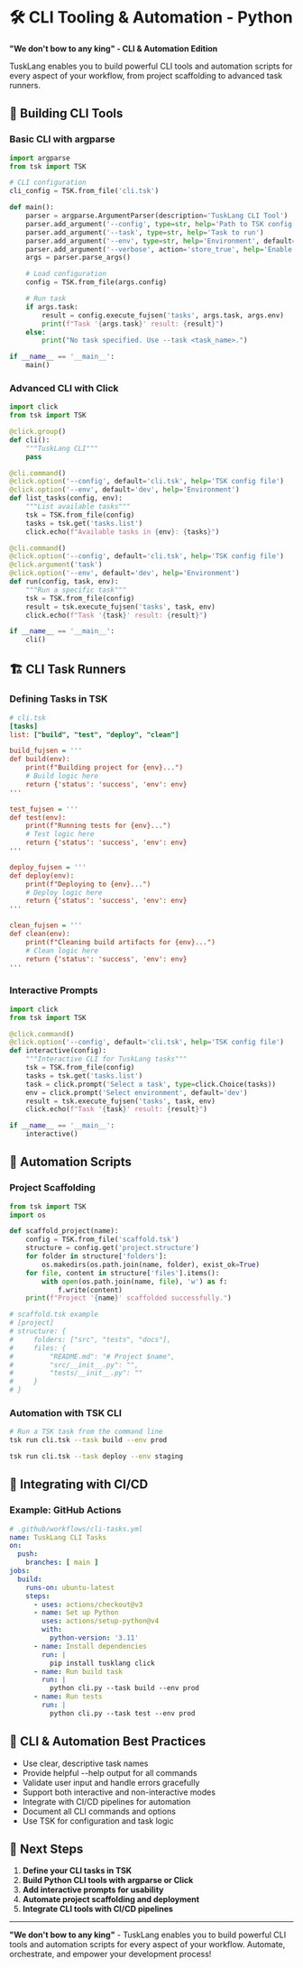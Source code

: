 # 🛠️ CLI Tooling & Automation - Python

**"We don't bow to any king" - CLI & Automation Edition**

TuskLang enables you to build powerful CLI tools and automation scripts for every aspect of your workflow, from project scaffolding to advanced task runners.

## 🚀 Building CLI Tools

### Basic CLI with argparse

```python
import argparse
from tsk import TSK

# CLI configuration
cli_config = TSK.from_file('cli.tsk')

def main():
    parser = argparse.ArgumentParser(description='TuskLang CLI Tool')
    parser.add_argument('--config', type=str, help='Path to TSK config file', default='cli.tsk')
    parser.add_argument('--task', type=str, help='Task to run')
    parser.add_argument('--env', type=str, help='Environment', default='dev')
    parser.add_argument('--verbose', action='store_true', help='Enable verbose output')
    args = parser.parse_args()

    # Load configuration
    config = TSK.from_file(args.config)

    # Run task
    if args.task:
        result = config.execute_fujsen('tasks', args.task, args.env)
        print(f"Task '{args.task}' result: {result}")
    else:
        print("No task specified. Use --task <task_name>.")

if __name__ == '__main__':
    main()
```

### Advanced CLI with Click

```python
import click
from tsk import TSK

@click.group()
def cli():
    """TuskLang CLI"""
    pass

@cli.command()
@click.option('--config', default='cli.tsk', help='TSK config file')
@click.option('--env', default='dev', help='Environment')
def list_tasks(config, env):
    """List available tasks"""
    tsk = TSK.from_file(config)
    tasks = tsk.get('tasks.list')
    click.echo(f"Available tasks in {env}: {tasks}")

@cli.command()
@click.option('--config', default='cli.tsk', help='TSK config file')
@click.argument('task')
@click.option('--env', default='dev', help='Environment')
def run(config, task, env):
    """Run a specific task"""
    tsk = TSK.from_file(config)
    result = tsk.execute_fujsen('tasks', task, env)
    click.echo(f"Task '{task}' result: {result}")

if __name__ == '__main__':
    cli()
```

## 🏗️ CLI Task Runners

### Defining Tasks in TSK

```ini
# cli.tsk
[tasks]
list: ["build", "test", "deploy", "clean"]

build_fujsen = '''
def build(env):
    print(f"Building project for {env}...")
    # Build logic here
    return {'status': 'success', 'env': env}
'''

test_fujsen = '''
def test(env):
    print(f"Running tests for {env}...")
    # Test logic here
    return {'status': 'success', 'env': env}
'''

deploy_fujsen = '''
def deploy(env):
    print(f"Deploying to {env}...")
    # Deploy logic here
    return {'status': 'success', 'env': env}
'''

clean_fujsen = '''
def clean(env):
    print(f"Cleaning build artifacts for {env}...")
    # Clean logic here
    return {'status': 'success', 'env': env}
'''
```

### Interactive Prompts

```python
import click
from tsk import TSK

@click.command()
@click.option('--config', default='cli.tsk', help='TSK config file')
def interactive(config):
    """Interactive CLI for TuskLang tasks"""
    tsk = TSK.from_file(config)
    tasks = tsk.get('tasks.list')
    task = click.prompt('Select a task', type=click.Choice(tasks))
    env = click.prompt('Select environment', default='dev')
    result = tsk.execute_fujsen('tasks', task, env)
    click.echo(f"Task '{task}' result: {result}")

if __name__ == '__main__':
    interactive()
```

## 🔄 Automation Scripts

### Project Scaffolding

```python
from tsk import TSK
import os

def scaffold_project(name):
    config = TSK.from_file('scaffold.tsk')
    structure = config.get('project.structure')
    for folder in structure['folders']:
        os.makedirs(os.path.join(name, folder), exist_ok=True)
    for file, content in structure['files'].items():
        with open(os.path.join(name, file), 'w') as f:
            f.write(content)
    print(f"Project '{name}' scaffolded successfully.")

# scaffold.tsk example
# [project]
# structure: {
#     folders: ["src", "tests", "docs"],
#     files: {
#         "README.md": "# Project $name",
#         "src/__init__.py": "",
#         "tests/__init__.py": ""
#     }
# }
```

### Automation with TSK CLI

```bash
# Run a TSK task from the command line
tsk run cli.tsk --task build --env prod

tsk run cli.tsk --task deploy --env staging
```

## 🧩 Integrating with CI/CD

### Example: GitHub Actions

```yaml
# .github/workflows/cli-tasks.yml
name: TuskLang CLI Tasks
on:
  push:
    branches: [ main ]
jobs:
  build:
    runs-on: ubuntu-latest
    steps:
      - uses: actions/checkout@v3
      - name: Set up Python
        uses: actions/setup-python@v4
        with:
          python-version: '3.11'
      - name: Install dependencies
        run: |
          pip install tusklang click
      - name: Run build task
        run: |
          python cli.py --task build --env prod
      - name: Run tests
        run: |
          python cli.py --task test --env prod
```

## 🎯 CLI & Automation Best Practices

- Use clear, descriptive task names
- Provide helpful --help output for all commands
- Validate user input and handle errors gracefully
- Support both interactive and non-interactive modes
- Integrate with CI/CD pipelines for automation
- Document all CLI commands and options
- Use TSK for configuration and task logic

## 🚀 Next Steps

1. **Define your CLI tasks in TSK**
2. **Build Python CLI tools with argparse or Click**
3. **Add interactive prompts for usability**
4. **Automate project scaffolding and deployment**
5. **Integrate CLI tools with CI/CD pipelines**

---

**"We don't bow to any king"** - TuskLang enables you to build powerful CLI tools and automation scripts for every aspect of your workflow. Automate, orchestrate, and empower your development process! 